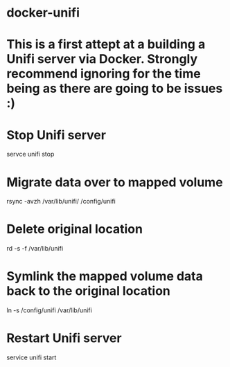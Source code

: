 # docker-unifi
# This is a first attept at a building a Unifi server via Docker.  Strongly recommend ignoring for the time being as there are going to be issues :)
# Stop Unifi server
servce unifi stop
# Migrate data over to mapped volume
rsync -avzh /var/lib/unifi/ /config/unifi
# Delete original location
rd -s -f /var/lib/unifi
# Symlink the mapped volume data back to the original location
ln -s /config/unifi /var/lib/unifi
# Restart Unifi server
service unifi start
